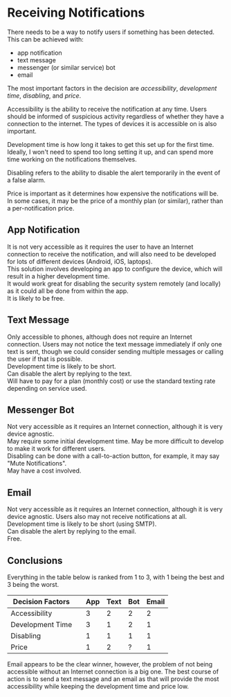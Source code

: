 # Receiving Notifications

There needs to be a way to notify users if something has been detected.
This can be achieved with:

- app notification
- text message
- messenger (or similar service) bot
- email

The most important factors in the decision are *accessibility*, *development time*, *disabling*, and *price*.

Accessibility is the ability to receive the notification at any time.
Users should be informed of suspicious activity regardless of whether they have a connection to the internet.
The types of devices it is accessible on is also important.

Development time is how long it takes to get this set up for the first time. Ideally, I won't need to spend too long setting it up, and can spend more time working on the notifications themselves.

Disabling refers to the ability to disable the alert temporarily in the event of a false alarm.

Price is important as it determines how expensive the notifications will be.
In some cases, it may be the price of a monthly plan (or similar), rather than a per-notification price.

## App Notification

It is not very accessible as it requires the user to have an Internet connection to receive the notification, and will also need to be developed for lots of different devices (Android, iOS, laptops).  
This solution involves developing an app to configure the device, which will result in a higher development time.  
It would work great for disabling the security system remotely (and locally) as it could all be done from within the app.  
It is likely to be free.  

## Text Message

Only accessible to phones, although does not require an Internet connection.
Users may not notice the text message immediately if only one text is sent, though we could consider sending multiple messages or calling the user if that is possible.  
Development time is likely to be short.  
Can disable the alert by replying to the text.  
Will have to pay for a plan (monthly cost) or use the standard texting rate depending on service used.  

## Messenger Bot

Not very accessible as it requires an Internet connection, although it is very device agnostic.  
May require some initial development time.
May be more difficult to develop to make it work for different users.  
Disabling can be done with a call-to-action button, for example, it may say "Mute Notifications".  
May have a cost involved.  

## Email

Not very accessible as it requires an Internet connection, although it is very device agnostic.
Users also may not receive notifications at all.  
Development time is likely to be short (using SMTP).  
Can disable the alert by replying to the email.  
Free.

## Conclusions

Everything in the table below is ranked from 1 to 3, with 1 being the best and 3 being the worst.

| Decision Factors | | App | Text | Bot | Email |
| --- | --- | --- | --- | --- | --- |
| Accessibility | | 3 | 2 | 2 | 2 |
| Development Time | | 3 | 1 | 2 | 1 |
| Disabling | | 1 | 1 | 1 | 1 |
| Price | | 1 | 2 | ? | 1 |

Email appears to be the clear winner, however, the problem of not being accessible without an Internet connection is a big one.
The best course of action is to send a text message and an email as that will provide the most accessibility while keeping the development time and price low.
